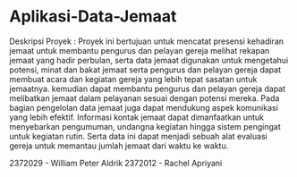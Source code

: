 # Aplikasi-Data-Jemaat

Deskripsi Proyek :
Proyek ini bertujuan untuk mencatat presensi kehadiran jemaat untuk membantu pengurus dan pelayan gereja melihat rekapan jemaat yang hadir perbulan, serta data jemaat digunakan untuk mengetahui potensi, minat dan bakat jemaat serta pengurus dan pelayan gereja dapat membuat acara dan kegiatan gereja yang lebih tepat sasatan untuk jemaatnya. kemudian dapat membantu pengurus dan pelayan gereja dapat melibatkan jemaat dalam pelayanan sesuai dengan potensi mereka. Pada bagian pengelolan data jemaat juga dapat mendukung aspek komunikasi yang lebih efektif. Informasi kontak jemaat dapat dimanfaatkan untuk menyebarkan pengumuman, undangna kegiatan hingga  sistem pengingat untuk kegiatan rutin. Serta data ini dapat menjadi sebuah alat evaluasi gereja untuk memantau jumlah jemaat dari waktu ke waktu.

2372029 - William Peter Aldrik
2372012 - Rachel Apriyani
